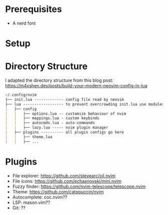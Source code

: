 # Prerequisites

- A nerd font

# Setup

# Directory Structure

I adapted the directory structure from this blog post: https://m4xshen.dev/posts/build-your-modern-neovim-config-in-lua

```md
~/.config/nvim
├── init.lua ------------- config file read by neovim 
├── lua ------------------ to prevent overcrowding init.lua use modules
|   ├── config
|   |   ├── options.lua -- customize behaviour of nvim
|   |   ├── mappings.lua - custom keybinds
|   |   ├── autocmds.lua - auto-commands
|   |   ├── lazy.lua ----- nvim plugin manager
|   ├── plugins ---------- all plugin configs go here
|   |   ├── theme.lua
|   |   ├── ...
```

# Plugins

- File explorer: https://github.com/stevearc/oil.nvim
- File icons: https://github.com/echasnovski/mini.nvim
- Fuzzy finder: https://github.com/nvim-telescope/telescope.nvim
- Theme: https://github.com/catppuccin/nvim
- Autocomplete: coc.nvim??
- LSP: mason.vim??
- Git: ??